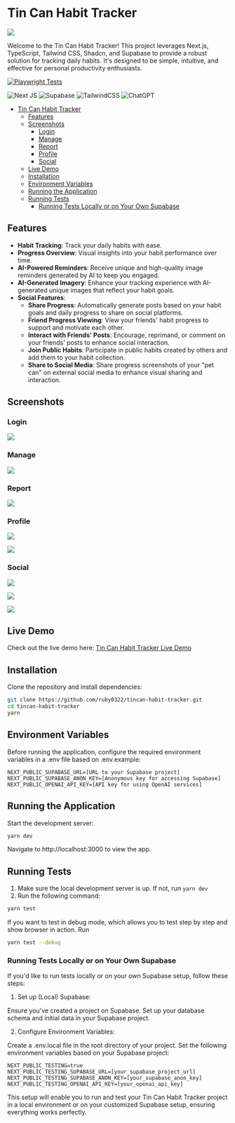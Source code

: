 # Tin Can Habit Tracker

![](./screenshots/Mobile%20App%20Presentation.png)

Welcome to the Tin Can Habit Tracker! This project leverages Next.js, TypeScript, Tailwind CSS, Shadcn, and Supabase to provide a robust solution for tracking daily habits. It's designed to be simple, intuitive, and effective for personal productivity enthusiasts.

[![Playwright Tests](https://github.com/ruby0322/tincan-habit-tracker/actions/workflows/playwright.yml/badge.svg)](https://github.com/ruby0322/tincan-habit-tracker/actions/workflows/playwright.yml)


![Next JS](https://img.shields.io/badge/Next-black?style=for-the-badge&logo=next.js&logoColor=white) ![Supabase](https://img.shields.io/badge/Supabase-3ECF8E?style=for-the-badge&logo=supabase&logoColor=white) ![TailwindCSS](https://img.shields.io/badge/tailwindcss-%2338B2AC.svg?style=for-the-badge&logo=tailwind-css&logoColor=white) ![ChatGPT](https://img.shields.io/badge/chatGPT-74aa9c?style=for-the-badge&logo=openai&logoColor=white)

- [Tin Can Habit Tracker](#tin-can-habit-tracker)
  - [Features](#features)
  - [Screenshots](#screenshots)
    - [Login](#login)
    - [Manage](#manage)
    - [Report](#report)
    - [Profile](#profile)
    - [Social](#social)
  - [Live Demo](#live-demo)
  - [Installation](#installation)
  - [Environment Variables](#environment-variables)
  - [Running the Application](#running-the-application)
  - [Running Tests](#running-tests)
    - [Running Tests Locally or on Your Own Supabase](#running-tests-locally-or-on-your-own-supabase)


## Features

- **Habit Tracking**: Track your daily habits with ease.
- **Progress Overview**: Visual insights into your habit performance over time.
- **AI-Powered Reminders**: Receive unique and high-quality image reminders generated by AI to keep you engaged.
- **AI-Generated Imagery**: Enhance your tracking experience with AI-generated unique images that reflect your habit goals.
- **Social Features**: 
  - **Share Progress**: Automatically generate posts based on your habit goals and daily progress to share on social platforms.
  - **Friend Progress Viewing**: View your friends' habit progress to support and motivate each other.
  - **Interact with Friends' Posts**: Encourage, reprimand, or comment on your friends' posts to enhance social interaction.
  - **Join Public Habits**: Participate in public habits created by others and add them to your habit collection.
  - **Share to Social Media**: Share progress screenshots of your "pet can" on external social media to enhance visual sharing and interaction.

## Screenshots



### Login

![](./screenshots/login.png)

### Manage

![](./screenshots/manage.png)

### Report

![](./screenshots/report.png)

### Profile

![](./screenshots/profile.png)

![](./screenshots/following-list.png)

### Social

![](./screenshots/social.png)

![](./screenshots/social-post.png)

![](./screenshots/emojis.png)

## Live Demo

Check out the live demo here: [Tin Can Habit Tracker Live Demo](https://tincan-habit-tracker.vercel.app)

## Installation

Clone the repository and install dependencies:

```bash
git clone https://github.com/ruby0322/tincan-habit-tracker.git
cd tincan-habit-tracker
yarn
```

## Environment Variables

Before running the application, configure the required environment variables in a .env file based on .env.example:

```
NEXT_PUBLIC_SUPABASE_URL=[URL to your Supabase project]
NEXT_PUBLIC_SUPABASE_ANON_KEY=[Anonymous key for accessing Supabase]
NEXT_PUBLIC_OPENAI_API_KEY=[API key for using OpenAI services]
```

## Running the Application

Start the development server:

```bash
yarn dev
```

Navigate to http://localhost:3000 to view the app.

## Running Tests

1. Make sure the local development server is up. If not, run `yarn dev`
2. Run the following command:

```bash
yarn test
```

If you want to test in debug mode, which allows you to test step by step and show browser in action. Run

```bash
yarn test --debug
```

### Running Tests Locally or on Your Own Supabase

If you'd like to run tests locally or on your own Supabase setup, follow these steps:

1. Set up (Local) Supabase:

Ensure you've created a project on Supabase.
Set up your database schema and initial data in your Supabase project.

2. Configure Environment Variables:

Create a .env.local file in the root directory of your project.
Set the following environment variables based on your Supabase project:

```
NEXT_PUBLIC_TESTING=true
NEXT_PUBLIC_TESTING_SUPABASE_URL=[your_supabase_project_url]
NEXT_PUBLIC_TESTING_SUPABASE_ANON_KEY=[your_supabase_anon_key]
NEXT_PUBLIC_TESTING_OPENAI_API_KEY=[your_openai_api_key]
```

This setup will enable you to run and test your Tin Can Habit Tracker project in a local environment or on your customized Supabase setup, ensuring everything works perfectly.